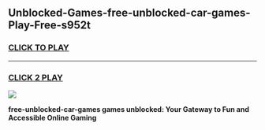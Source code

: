 
## Unblocked-Games-free-unblocked-car-games-Play-Free-s952t
<h3>
<a href="https://premium76.site?title=free-unblocked-car-games&ref=17A">CLICK TO PLAY</a></h3>
<hr>

<h3>
<a href="https://premium76.site?title=free-unblocked-car-games&ref=17A">CLICK 2 PLAY</a>
  
</h3>

<a href="https://premium76.site?title=free-unblocked-car-games&ref=17A"><img src="https://clearcache.store/games.png"></a>


**free-unblocked-car-games games unblocked: Your Gateway to Fun and Accessible Online Gaming**
